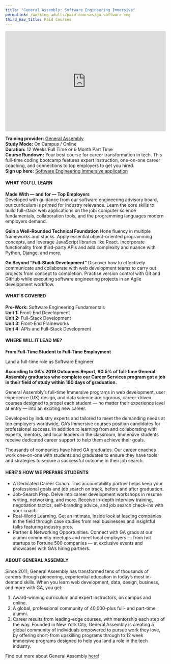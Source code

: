 ```yaml
---
title: "General Assembly: Software Engineering Immersive"
permalink: /working-adults/paid-courses/ga-software-eng
third_nav_title: Paid Courses
---
```

<iframe width="100%" height="315" src="https://www.youtube.com/embed/60ppnDlFgtw" title="YouTube video player" frameborder="0" allow="accelerometer; autoplay; clipboard-write; encrypted-media; gyroscope; picture-in-picture" allowfullscreen></iframe>

**Training provider:** [General Assembly](https://generalassemb.ly/)  
**Study Mode:** On Campus / Online  
**Duration:** 12 Weeks Full Time or 6 Month Part Time  
**Course Rundown:**
Your best course for career transformation in tech. This full-time coding bootcamp features expert instruction, one-on-one career coaching, and connections to top employers to get you hired.  
**Sign up here:** [Software Engineering Immersive application](https://generalassemb.ly/education/software-engineering-immersive/singapore) 

#### **WHAT YOU'LL LEARN**

**Made With — and for — Top Employers**  
Developed with guidance from our software engineering advisory board, our curriculum is primed for industry relevance. Learn the core skills to build full-stack web applications on the job: computer science fundamentals, collaboration tools, and the programming languages modern employers demand.

**Gain a Well-Rounded Technical Foundation**
Hone fluency in multiple frameworks and stacks. Apply essential object-oriented programming concepts, and leverage JavaScript libraries like React. Incorporate functionality from third-party APIs and add complexity and nuance with Python, Django, and more.  

**Go Beyond “Full-Stack Development”**
Discover how to effectively communicate and collaborate with web development teams to carry out projects from concept to completion. Practise version control with Git and GitHub while executing software engineering projects in an Agile development workflow.
 
#### **WHAT’S COVERED**  

**Pre-Work:** Software Engineering Fundamentals  
**Unit 1:** Front-End Development   
**Unit 2:** Full-Stack Development  
**Unit 3:** Front-End Frameworks  
**Unit 4:** APIs and Full-Stack Development 

#### **WHERE WILL IT LEAD ME?**    

**From Full-Time Student to Full-Time Employment**  

Land a full-time role as Software Engineer

**According to GA's 2019 Outcomes Report, 90.5% of full-time General Assembly graduates who complete our Career Services program got a job in their field of study within 180 days of graduation.**  

General Assembly’s full-time Immersive programs in web development, user experience (UX) design, and data science are rigorous, career-driven courses designed to propel each student — no matter their experience level at entry — into an exciting new career.  

Developed by industry experts and tailored to meet the demanding needs at top employers worldwide, GA’s Immersive courses position candidates for professional success. In addition to learning from and collaborating with experts, mentors, and local leaders in the classroom, Immersive students receive dedicated career support to help them achieve their goals.  

Thousands of companies have hired GA graduates. Our career coaches work one-on-one with students and graduates to ensure they have tools and strategies to secure a successful outcome in their job search.  

#### **HERE'S HOW WE PREPARE STUDENTS**  

* A Dedicated Career Coach. This accountability partner helps keep your professional goals and job search on track, before and after graduation.
* Job-Search Prep. Delve into career development workshops in resume writing, networking, and more. Receive in-depth interview training, negotiation tactics, self-branding advice, and job search check-ins with your coach.
* Real-World Learning. Get an intimate, inside look at leading companies in the field through case studies from real businesses and insightful talks featuring industry pros.
* Partner & Networking Opportunities. Connect with GA grads at our alumni community meetups and meet local employers — from hot startups to Fortune 500 companies — at exclusive events and showcases with GA’s hiring partners.

#### **ABOUT GENERAL ASSEMBLY**  

Since 2011, General Assembly has transformed tens of thousands of careers through pioneering, experiential education in today’s most in-demand skills. When you learn web development, data, design, business, and more with GA, you get:
1. Award-winning curriculum and expert instructors, on campus and online.
2. A global, professional community of 40,000-plus full- and part-time alumni.
3. Career results from leading-edge courses, with mentorship each step of the way.
Founded in New York City, General Assembly is creating a global community of individuals empowered to pursue work they love, by offering short-from upskilling programs through to 12 week immersive programs designed to help you land a role in the tech industry.

Find out more about General Assembly [here](https://generalassemb.ly/)!